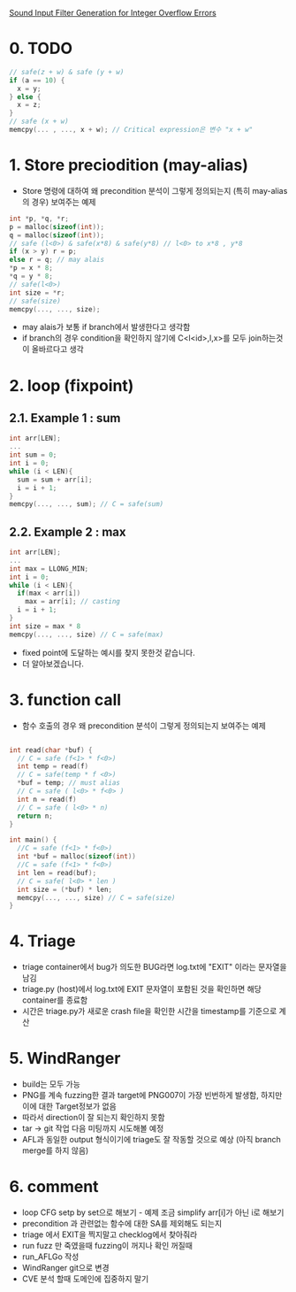 [Sound Input Filter Generation for Integer Overflow Errors](https://www.cs.toronto.edu/~fanl/papers/sift-popl14.pdf)

# 0. TODO

```c
// safe(z + w) & safe (y + w)
if (a == 10) { 
  x = y;
} else { 
  x = z;
}
// safe (x + w)
memcpy(... , ..., x + w); // Critical expression은 변수 "x + w"
```
# 1. Store preciodition (may-alias)

- Store 명령에 대하여  왜 precondition 분석이 그렇게 정의되는지 (특히 may-alias의 경우) 보여주는 예제
``` c
int *p, *q, *r;
p = malloc(sizeof(int));
q = malloc(sizeof(int));
// safe (l<0>) & safe(x*8) & safe(y*8) // l<0> to x*8 , y*8 
if (x > y) r = p;
else r = q; // may alais
*p = x * 8; 
*q = y * 8;
// safe(l<0>)
int size = *r;
// safe(size)
memcpy(..., ..., size);
```
- may alais가 보통 if branch에서 발생한다고 생각함
- if branch의 경우 condition을 확인하지 않기에 C<l\<id>,l,x>를 모두 join하는것이 올바르다고 생각
# 2. loop (fixpoint)

## 2.1. Example 1 : sum
``` c
int arr[LEN];
...
int sum = 0;
int i = 0;
while (i < LEN){
  sum = sum + arr[i];
  i = i + 1;
}
memcpy(..., ..., sum); // C = safe(sum)
``` 

## 2.2. Example 2 : max
``` c
int arr[LEN];
...
int max = LLONG_MIN;
int i = 0;
while (i < LEN){
  if(max < arr[i]) 
    max = arr[i]; // casting
  i = i + 1;
}
int size = max * 8
memcpy(..., ..., size) // C = safe(max)
```

- fixed point에 도달하는 예시를 찾지 못한것 같습니다.
- 더 알아보겠습니다.
# 3. function call
- 함수 호출의 경우 왜 precondition 분석이 그렇게 정의되는지 보여주는 예제
``` c

int read(char *buf) {
  // C = safe (f<1> * f<0>)
  int temp = read(f)
  // C = safe(temp * f <0>)
  *buf = temp; // must alias
  // C = safe ( l<0> * f<0> )
  int n = read(f)
  // C = safe ( l<0> * n)
  return n;
}

int main() {
  //C = safe (f<1> * f<0>)
  int *buf = malloc(sizeof(int))
  //C = safe (f<1> * f<0>)
  int len = read(buf); 
  // C = safe( l<0> * len )
  int size = (*buf) * len;
  memcpy(..., ..., size) // C = safe(size)
}

```

# 4. Triage
- triage container에서 bug가 의도한 BUG라면 log.txt에 "EXIT" 이라는 문자열을 남김
- triage.py (host)에서 log.txt에 EXIT 문자열이 포함된 것을 확인하면 해당 container를 종료함
- 시간은 triage.py가 새로운 crash file을 확인한 시간을 timestamp를 기준으로 계산

# 5. WindRanger
- build는 모두 가능
- PNG를 계속 fuzzing한 결과 target에 PNG007이 가장 빈번하게 발생함, 하지만 이에 대한 Target정보가 없음
- 따라서 direction이 잘 되는지 확인하지 못함
- tar -> git 작업 다음 미팅까지 시도해볼 예정
- AFL과 동일한 output 형식이기에 triage도 잘 작동할 것으로 예상 (아직 branch merge를 하지 않음)


# 6. comment 
- loop CFG setp by set으로 해보기 - 예제 조금 simplify arr[i]가 아닌 i로 해보기
- precondition 과 관련없는 함수에 대한 SA를 제외해도 되는지
- triage 에서 EXIT을 찍지말고 checklog에서 찾아줘라
- run fuzz 만 죽였을때 fuzzing이 꺼지나 확인 꺼질때 
- run_AFLGo 작성
- WindRanger git으로 변경
- CVE 분석 할때 도메인에 집중하지 말기